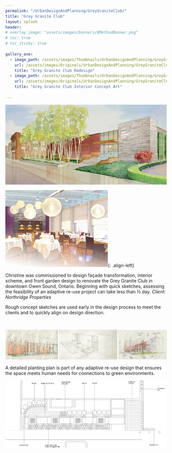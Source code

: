 ```yaml
---
permalink: "/UrbanDesignAndPlanning/GreyGraniteClub/"
title: "Grey Granite Club"
layout: splash
header:
# overlay_image: "assets/images/banners/QMethodBanner.png"
# toc: true
# toc_sticky: true

gallery_one:
  - image_path: /assets/images/Thumbnails/UrbanDesignAndPlanning/GreyGraniteClub/GreyGranite.png
    url: /assets/images/Originals/UrbanDesignAndPlanning/GreyGraniteClub/GreyGranite.png
    title: "Grey Granite Club Redesign"
  - image_path: /assets/images/Thumbnails/UrbanDesignAndPlanning/GreyGraniteClub/InteriorConcepts.png
    url: /assets/images/Originals/UrbanDesignAndPlanning/GreyGraniteClub/InteriorConcepts.png
    title: "Grey Granite Club Interior Concept Art"

---
```


![](/assets/images/Originals/UrbanDesignAndPlanning/GreyGraniteClub/GreyGranite.png)

![](/assets/images/Thumbnails/UrbanDesignAndPlanning/GreyGraniteClub/InteriorConcepts.png){: .align-left}

Christine was commissioned to design façade transformation, interior scheme,
and front garden design to renovate the Grey Granite Club in downtown Owen
Sound, Ontario. Beginning with quick sketches, assessing the feasibility of an
adaptive re-use project can take less than ½ day. _Client: Northridge Properties_ 

Rough concept sketches are used early in the design process to meet the
clients and to quickly align on design direction.

<div>&nbsp;</div>

![](/assets/images/Originals/UrbanDesignAndPlanning/GreyGraniteClub/sketches.png)

A detailed planting plan is part of any adaptive re-use design that ensures
the space meets human needs for connections to green environments.

![](/assets/images/Originals/UrbanDesignAndPlanning/GreyGraniteClub/PlantingPlan.png)
